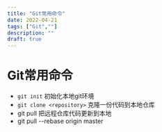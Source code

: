```yaml
---
title: "Git常用命令"
date: 2022-04-21
tags: ["Git",""]
description: ""
draft: true
---
```


# Git常用命令

- `git init` 初始化本地git环境
- `git clone <repository>` 克隆一份代码到本地仓库
- git pull 把远程仓库代码更新到本地
- git pull --rebase origin master
